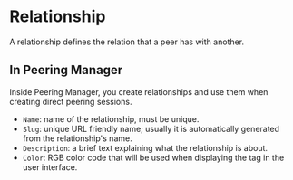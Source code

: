 # Relationship

A relationship defines the relation that a peer has with another.

## In Peering Manager

Inside Peering Manager, you create relationships and use them when creating
direct peering sessions.

* `Name`: name of the relationship, must be unique.
* `Slug`: unique URL friendly name; usually it is automatically generated
  from the relationship's name.
* `Description`: a brief text explaining what the relationship is about.
* `Color`: RGB color code that will be used when displaying the tag in the
  user interface.
